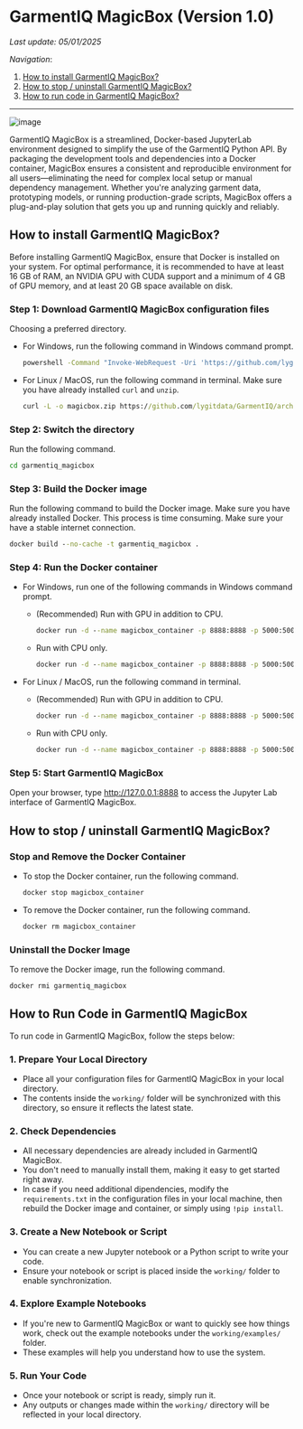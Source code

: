 # GarmentIQ MagicBox (Version 1.0)

*Last update: 05/01/2025*

*Navigation*:

1. [How to install GarmentIQ MagicBox?](#how-to-install-garmentiq-magicbox)
2. [How to stop / uninstall GarmentIQ MagicBox?](#how-to-stop--uninstall-garmentiq-magicbox)
3. [How to run code in GarmentIQ MagicBox?](#how-to-run-code-in-garmentiq-magicbox)

---

![image](https://github.com/user-attachments/assets/bd40b7b6-941c-429f-a160-0dd0eae0d295)

GarmentIQ MagicBox is a streamlined, Docker-based JupyterLab environment designed to simplify the use of the GarmentIQ Python API. By packaging the development tools and dependencies into a Docker container, MagicBox ensures a consistent and reproducible environment for all users—eliminating the need for complex local setup or manual dependency management. Whether you're analyzing garment data, prototyping models, or running production-grade scripts, MagicBox offers a plug-and-play solution that gets you up and running quickly and reliably.

## How to install GarmentIQ MagicBox?

Before installing GarmentIQ MagicBox, ensure that Docker is installed on your system. For optimal performance, it is recommended to have at least 16 GB of RAM, an NVIDIA GPU with CUDA support and a minimum of 4 GB of GPU memory, and at least 20 GB space available on disk.

### Step 1: Download GarmentIQ MagicBox configuration files

Choosing a preferred directory.

- For Windows, run the following command in Windows command prompt.

  ```cmd
  powershell -Command "Invoke-WebRequest -Uri 'https://github.com/lygitdata/GarmentIQ/archive/refs/heads/magicbox.zip' -OutFile 'magicbox.zip'; Expand-Archive -Path 'magicbox.zip' -DestinationPath .; Rename-Item 'GarmentIQ-magicbox' 'garmentiq_magicbox'; Remove-Item 'magicbox.zip'"
  ```

- For Linux / MacOS, run the following command in terminal. Make sure you have already installed `curl` and `unzip`.

  ```cmd
  curl -L -o magicbox.zip https://github.com/lygitdata/GarmentIQ/archive/refs/heads/magicbox.zip && unzip magicbox.zip && mv GarmentIQ-magicbox garmentiq_magicbox && rm magicbox.zip
  ```

### Step 2: Switch the directory

Run the following command.

```cmd
cd garmentiq_magicbox
```

### Step 3: Build the Docker image

Run the following command to build the Docker image. Make sure you have already installed Docker. This process is time consuming. Make sure your have a stable internet connection.

```cmd
docker build --no-cache -t garmentiq_magicbox .
```

### Step 4: Run the Docker container

- For Windows, run one of the following commands in Windows command prompt.

  - (Recommended) Run with GPU in addition to CPU.

    ```cmd
    docker run -d --name magicbox_container -p 8888:8888 -p 5000:5000 -p 5001:5001 -p 5002:5002 --gpus all -v "%cd%\working:/app/working" garmentiq_magicbox
    ```

  - Run with CPU only.

    ```cmd
    docker run -d --name magicbox_container -p 8888:8888 -p 5000:5000 -p 5001:5001 -p 5002:5002 -v "%cd%\working:/app/working" garmentiq_magicbox
    ```

- For Linux / MacOS, run the following command in terminal.

  - (Recommended) Run with GPU in addition to CPU.

    ```cmd
    docker run -d --name magicbox_container -p 8888:8888 -p 5000:5000 -p 5001:5001 -p 5002:5002 --gpus all -v "$(pwd)/working:/app/working" garmentiq_magicbox
    ```

  - Run with CPU only.

    ```cmd
    docker run -d --name magicbox_container -p 8888:8888 -p 5000:5000 -p 5001:5001 -p 5002:5002 -v "$(pwd)/working:/app/working" garmentiq_magicbox
    ```

### Step 5: Start GarmentIQ MagicBox

Open your browser, type http://127.0.0.1:8888 to access the Jupyter Lab interface of GarmentIQ MagicBox.

## How to stop / uninstall GarmentIQ MagicBox?

### Stop and Remove the Docker Container

- To stop the Docker container, run the following command.

  ```cmd
  docker stop magicbox_container
  ```

- To remove the Docker container, run the following command.
  
  ```cmd
  docker rm magicbox_container
  ```

### Uninstall the Docker Image

To remove the Docker image, run the following command.

```cmd
docker rmi garmentiq_magicbox
```

## How to Run Code in GarmentIQ MagicBox

To run code in GarmentIQ MagicBox, follow the steps below:

### 1. Prepare Your Local Directory
- Place all your configuration files for GarmentIQ MagicBox in your local directory.
- The contents inside the `working/` folder will be synchronized with this directory, so ensure it reflects the latest state.

### 2. Check Dependencies
- All necessary dependencies are already included in GarmentIQ MagicBox.
- You don't need to manually install them, making it easy to get started right away.
- In case if you need additional dipendencies, modify the `requirements.txt` in the configuration files in your local machine, then rebuild the Docker image and container, or simply using `!pip install`.

### 3. Create a New Notebook or Script
- You can create a new Jupyter notebook or a Python script to write your code.
- Ensure your notebook or script is placed inside the `working/` folder to enable synchronization.

### 4. Explore Example Notebooks
- If you're new to GarmentIQ MagicBox or want to quickly see how things work, check out the example notebooks under the `working/examples/` folder.
- These examples will help you understand how to use the system.

### 5. Run Your Code
- Once your notebook or script is ready, simply run it.
- Any outputs or changes made within the `working/` directory will be reflected in your local directory.
